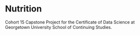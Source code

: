 # Nutrition
Cohort 15 Capstone Project for the Certificate of Data Science at Georgetown University School of Continuing Studies.
